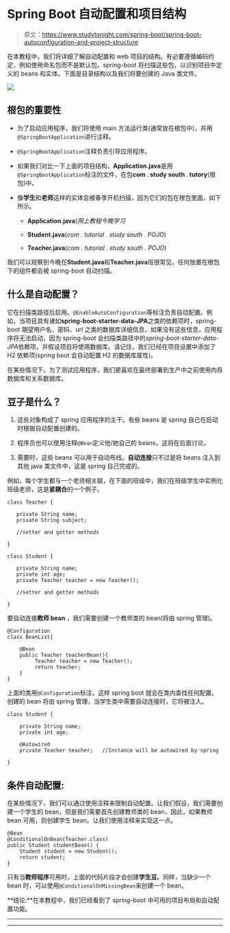 # Spring Boot 自动配置和项目结构

> 原文：<https://www.studytonight.com/spring-boot/spring-boot-autoconfiguration-and-project-structure>

在本教程中，我们将详细了解自动配置和 web 项目的结构。有必要遵循编码约定，例如使用命名包而不是默认包。spring-boot 将扫描这些包，以识别项目中定义的 beans 和实体。下面是目录结构以及我们将要创建的 Java 类文件。

![](../Images/4634ccc27ac847c0c0236ccc0d2f617e.png)

## 根包的重要性

*   为了启动应用程序，我们将使用 main 方法运行类(通常放在根包中)，并用`@SpringBootApplication`进行注释。

*   `@SpringBootApplication`注释负责引导应用程序。

*   如果我们对比一下上面的项目结构，**Application.java**是用`@SpringBootApplication`标注的文件，在包**com . study south . tutory**(根包)中。

*   像**学生**和**老师**这样的实体会被春季开机扫描，因为它们的包在根包里面，如下所示。

    *   **Application.java**(*网上教程今晚学习*

    *   **Student.java**(*com . tutorial . study south . POJO*)

    *   **Teacher.java**(*com . tutorial . study south . POJO*)

我们可以观察到今晚在**Student.java**和**Teacher.java**班很常见。任何放置在根包下的组件都会被 spring-boot 自动扫描。

## 什么是自动配置？

它在扫描类路径后启用。`@EnableAutoConfiguration`等标注负责自动配置。例如，当项目具有诸如**spring-boot-starter-data-JPA**之类的依赖项时，spring-boot 期望用户名、密码、url 之类的数据库详细信息，如果没有这些信息，应用程序将无法启动，因为 spring-boot 会扫描类路径中的*spring-boot-starter-data-JPA*依赖项，并假设项目将使用数据库。请记住，我们已经在项目设置中添加了 H2 依赖项(spring boot 会自动配置 H2 的数据库属性)。

在某些情况下，为了测试应用程序，我们更喜欢在最终部署到生产中之前使用内存数据库和关系数据库。

## 豆子是什么？

1.  这些对象构成了 spring 应用程序的主干。有些 beans 是 spring 自己在启动时根据自动配置创建的。

2.  程序员也可以使用注释`@Bean`定义他/她自己的 beans，这将在后面讨论。

3.  需要时，这些 beans 可以用于自动布线。**自动连接**只不过是将 beans 注入到其他 java 类文件中，这是 spring 自己完成的。

例如，每个学生都与一个老师相关联，在下面的班级中，我们在班级学生中实例化班级老师，这是**紧耦合**的一个例子。

```
class Teacher {

   private String name;
   private String subject;

   //setter and getter methods

}

class Student {

   private String name;
   private int age;
   private Teacher teacher = new Teacher();

   //setter and getter methods

}
```

要自动连接**教师 bean** ，我们需要创建一个教师类的 bean(将由 spring 管理)。

```
@Configuration
class BeanList{

    @Bean
    public Teacher teacherBean(){
         Teacher teacher = new Teacher();
         return teacher;
    }
}
```

上面的类用`@Configuration`标注，这样 spring boot 就会在类内查找任何配置。创建的 bean 将由 spring 管理，当学生类中需要自动连接时，它将被注入。

```
class Student {

    private String name;
    private int age;

    @Autowired
    private Teacher teacher;   //Instance will be autowired by spring

}
```

## 条件自动配置:

在某些情况下，我们可以通过使用注释来限制自动配置。让我们假设，我们需要创建一个学生的 bean，但是我们需要首先创建教师类的 bean，因此，如果教师 bean 可用，则创建学生 bean。让我们使用注释来实现这一点。

```
@Bean
@ConditionalOnBean(Teacher.class)
public Student studentBean() {
    Student student = new Student();
    return student;
}
```

只有当**教师程序**可用时，上面的代码片段才会创建**学生豆**。同样，当缺少一个 bean 时，可以使用`@ConditionalOnMissingBean`来创建一个 bean。

**结论:**在本教程中，我们已经看到了 spring-boot 中可用的项目布局和自动配置功能。

* * *

* * *